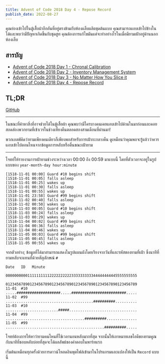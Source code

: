 ```yaml
---
title: Advent of Code 2018 Day 4 - Repose Record
publish_date: 2022-08-27
---
```


คุณย่องเข้าไปในตู้เสื้อผ้าอีกอันที่อยู่ตรงข้ามกับห้องแล็บผลิตชุดต้นแบบ คุณสามารถแอบเข้าไปข้างในได้และพบว่ามีปัญหาเกิดขึ้นกับชุดสูท คุณต้องการแก้ไขมันแต่จะทำอย่างไรในเมื่อมียามเฝ้าอยู่ด้านนอกห้องเล็บ

## สารบัญ

- [Advent of Code 2018 Day 1 - Chronal Calibration](/2022/7/6/advent-of-code-2018-day-1-chronal-calibration)
- [Advent of Code 2018 Day 2 - Inventory Management System](/2022/7/28/advent-of-code-2018-day-2-inventory-management-system)
- [Advent of Code 2018 Day 3 - No Matter How You Slice it](/2022/8/5/advent-of-code-2018-day-3-no-matter-how-you-slice-it)
- [Advent of Code 2018 Day 4 - Repose Record](/2022/8/27/advent-of-code-2018-day-4-repose-record)

## TL;DR

[GitHub](https://github.com/nomkhonwaan/nomkhonwaan/blob/main/advent-of-code/2018/day_4_repose_record.rs)

---

ในขณะที่ค้าหาสิ่งที่อาจช่วยได้ในตู้เสื้อผ้า คุณพบว่ามีใครบางคนเคยแอบเข้าไปด้านในมาก่อนและคอยสอดส่องพวกยามที่เข้าเวรในช่วงเที่ยงคืนตลอดสองสามเดือนที่ผ่านมา! 

พวกเอลฟ์คิดว่ายามเพียงคนเดียวก็เพียงพอสำหรับการเฝ้ากะกลางคืน ดูเหมือนว่าคุณพอจะรู้แล้วว่าควรแอบเข้าไปตอนไหนจากข้อมูลการหลับหรือตื่นขณะเฝ้ายาม

---

โจทย์ให้รายงานการเฝ้ายามช่วงระหว่างเวลา 00:00 ถึง 00:59 มาแบบนี้ โดยที่ตัวเวลาจะอยู่ในรูปแบบของ `year-month-day hour:minute` 

```
[1518-11-01 00:00] Guard #10 begins shift
[1518-11-01 00:05] falls asleep
[1518-11-01 00:25] wakes up
[1518-11-01 00:30] falls asleep
[1518-11-01 00:55] wakes up
[1518-11-01 23:58] Guard #99 begins shift
[1518-11-02 00:40] falls asleep
[1518-11-02 00:50] wakes up
[1518-11-03 00:05] Guard #10 begins shift
[1518-11-03 00:24] falls asleep
[1518-11-03 00:29] wakes up
[1518-11-04 00:02] Guard #99 begins shift
[1518-11-04 00:36] falls asleep
[1518-11-04 00:46] wakes up
[1518-11-05 00:03] Guard #99 begins shift
[1518-11-05 00:45] falls asleep
[1518-11-05 00:55] wakes up
```

จากตัวอย่าง; ข้อมูลที่ได้มาสามารถแสดงในรูปแผนผังโดยเรียงจากวันที่และรหัสของยามที่เฝ้า ซึ่งนาทีที่ยามหลับจะแทนที่ด้วยสัญลักษณ์​ `#`

```
Date   ID   Minute
            000000000011111111112222222222333333333344444444445555555555
            012345678901234567890123456789012345678901234567890123456789
11-01  #10  .....####################.....#########################.....
11-02  #99  ........................................##########..........
11-03  #10  ........................#####...............................
11-04  #99  ....................................##########..............
11-05  #99  .............................................##########.....
```

โจทย์ต้องการให้หาว่ายามคนไหนที่ใช้เวลานอนหลับมากที่สุด จากนั้นให้เอาหมายเลขไอดีของยามคูณกับนาทีที่ชอบหลับบ่อยที่สุดจะได้ผลลัพธ์ของคำตอบในพาร์ทแรก

เริ่มต้นเหมือนทุกครั้งด้วยการดาวน์โหลดอินพุตไฟล์เข้ามาในโปรแกรมและแปลงให้เป็น `Record` แบบนี้